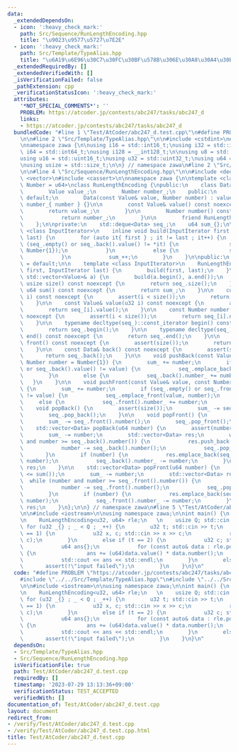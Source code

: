 ```yaml
---
data:
  _extendedDependsOn:
  - icon: ':heavy_check_mark:'
    path: Src/Sequence/RunLengthEncoding.hpp
    title: "\u9023\u9577\u5727\u7E2E"
  - icon: ':heavy_check_mark:'
    path: Src/Template/TypeAlias.hpp
    title: "\u6A19\u6E96\u30C7\u30FC\u30BF\u578B\u306E\u30A8\u30A4\u30EA\u30A2\u30B9"
  _extendedRequiredBy: []
  _extendedVerifiedWith: []
  _isVerificationFailed: false
  _pathExtension: cpp
  _verificationStatusIcon: ':heavy_check_mark:'
  attributes:
    '*NOT_SPECIAL_COMMENTS*': ''
    PROBLEM: https://atcoder.jp/contests/abc247/tasks/abc247_d
    links:
    - https://atcoder.jp/contests/abc247/tasks/abc247_d
  bundledCode: "#line 1 \"Test/AtCoder/abc247_d.test.cpp\"\n#define PROBLEM \"https://atcoder.jp/contests/abc247/tasks/abc247_d\"\
    \n\n#line 2 \"Src/Template/TypeAlias.hpp\"\n\n#include <cstdint>\n#include <cstddef>\n\
    \nnamespace zawa {\n\nusing i16 = std::int16_t;\nusing i32 = std::int32_t;\nusing\
    \ i64 = std::int64_t;\nusing i128 = __int128_t;\n\nusing u8 = std::uint8_t;\n\
    using u16 = std::uint16_t;\nusing u32 = std::uint32_t;\nusing u64 = std::uint64_t;\n\
    \nusing usize = std::size_t;\n\n} // namespace zawa\n#line 2 \"Src/Sequence/RunLengthEncoding.hpp\"\
    \n\n#line 4 \"Src/Sequence/RunLengthEncoding.hpp\"\n\n#include <deque>\n#include\
    \ <vector>\n#include <cassert>\n\nnamespace zawa {\n\ntemplate <class Value, class\
    \ Number = u64>\nclass RunLengthEncoding {\npublic:\n    class Data {\n    private:\n\
    \        Value value_;\n        Number number_;\n    public:\n        Data() =\
    \ default;\n        Data(const Value& value, Number number) : value_{ value },\
    \ number_{ number } {}\n\n        const Value& value() const noexcept {\n    \
    \        return value_;\n        }\n\n        Number number() const noexcept {\n\
    \            return number_;\n        }\n\n        friend RunLengthEncoding;\n\
    \    };\n\nprivate:\n    std::deque<Data> seq_;\n    u64 sum_{};\n\n    template\
    \ <class InputIterator>\n    inline void build(InputIterator first, InputIterator\
    \ last) {\n        for (auto it{ first } ; it != last ; it++) {\n            if\
    \ (seq_.empty() or seq_.back().value() != *it) {\n                seq_.emplace_back(*it,\
    \ Number{1});\n            }\n            else {\n                seq_.back().number_++;\n\
    \            }\n            sum_++;\n        }\n    }\n\npublic:\n    RunLengthEncoding()\
    \ = default;\n\n    template <class InputIterator>\n    RunLengthEncoding(InputIterator\
    \ first, InputIterator last) {\n        build(first, last);\n    }\n\n    RunLengthEncoding(const\
    \ std::vector<Value>& a) {\n        build(a.begin(), a.end());\n    }\n\n    constexpr\
    \ usize size() const noexcept {\n        return seq_.size();\n    }\n\n    constexpr\
    \ u64 sum() const noexcept {\n        return sum_;\n    }\n\n    const Data& operator[](u32\
    \ i) const noexcept {\n        assert(i < size());\n        return seq_[i];\n\
    \    }\n\n    const Value& value(u32 i) const noexcept {\n        assert(i < size());\n\
    \        return seq_[i].value();\n    }\n\n    const Number number(u32 i) const\
    \ noexcept {\n        assert(i < size());\n        return seq_[i].number();\n\
    \    }\n\n    typename decltype(seq_)::const_iterator begin() const noexcept {\n\
    \        return seq_.begin();\n    }\n\n    typename decltype(seq_)::const_iterator\
    \ end() const noexcept {\n        return seq_.end();\n    }\n\n    const Data&\
    \ front() const noexcept {\n        assert(size());\n        return seq_.front();\n\
    \    }\n\n    const Data& back() const noexcept {\n        assert(size());\n \
    \       return seq_.back();\n    }\n\n    void pushBack(const Value& value, const\
    \ Number number = Number{1}) {\n        sum_ += number;\n        if (seq_.empty()\
    \ or seq_.back().value() != value) {\n            seq_.emplace_back(value, number);\n\
    \        }\n        else {\n            seq_.back().number_ += number;\n     \
    \   }\n    }\n\n    void pushFront(const Value& value, const Number number = Number{1})\
    \ {\n        sum_ += number;\n        if (seq_.empty() or seq_.front().value()\
    \ != value) {\n            seq_.emplace_front(value, number);\n        }\n   \
    \     else {\n            seq_.front().number_ += number;\n        }\n    }\n\n\
    \    void popBack() {\n        assert(size());\n        sum_ -= seq_.back().number();\n\
    \        seq_.pop_back();\n    }\n\n    void popFront() {\n        assert(size());\n\
    \        sum_ -= seq_.front().number();\n        seq_.pop_front();\n    }\n\n\
    \    std::vector<Data> popBack(u64 number) {\n        assert(number <= sum());\n\
    \        sum_ -= number;\n        std::vector<Data> res;\n        while (number\
    \ and number >= seq_.back().number()) {\n            res.push_back(seq_.back());\n\
    \            number -= seq_.back().number();\n            seq_.pop_back();\n \
    \       }\n        if (number) {\n            res.emplace_back(seq_.back().value(),\
    \ number);\n            seq_.back().number_ -= number;\n        }\n        return\
    \ res;\n    }\n\n    std::vector<Data> popFront(u64 number) {\n        assert(number\
    \ <= sum());\n        sum_ -= number;\n        std::vector<Data> res;\n      \
    \  while (number and number >= seq_.front().number()) {\n            res.push_back(seq_.front());\n\
    \            number -= seq_.front().number();\n            seq_.pop_front();\n\
    \        }\n        if (number) {\n            res.emplace_back(seq_.front().value(),\
    \ number);\n            seq_.front().number_ -= number;\n        }\n        return\
    \ res;\n    }\n};\n\n} // namespace zawa\n#line 5 \"Test/AtCoder/abc247_d.test.cpp\"\
    \n\n#include <iostream>\n\nusing namespace zawa;\n\nint main() {\n    std::cin.tie(nullptr)->sync_with_stdio(false);\n\
    \n    RunLengthEncoding<u32, u64> rle;\n   \n    usize Q; std::cin >> Q;\n   \
    \ for (u32 _{} ; _ < Q ; _++) {\n        u32 t; std::cin >> t;\n        if (t\
    \ == 1) {\n            u32 x, c; std::cin >> x >> c;\n            rle.pushBack(x,\
    \ c);\n        }\n        else if (t == 2) {\n            u32 c; std::cin >> c;\n\
    \            u64 ans{};\n            for (const auto& data : rle.popFront(c))\
    \ {\n                ans += (u64)data.value() * data.number();\n            }\n\
    \            std::cout << ans << std::endl;\n        }\n        else {\n     \
    \       assert(!\"input failed\");\n        }\n    }\n}\n"
  code: "#define PROBLEM \"https://atcoder.jp/contests/abc247/tasks/abc247_d\"\n\n\
    #include \"../../Src/Template/TypeAlias.hpp\"\n#include \"../../Src/Sequence/RunLengthEncoding.hpp\"\
    \n\n#include <iostream>\n\nusing namespace zawa;\n\nint main() {\n    std::cin.tie(nullptr)->sync_with_stdio(false);\n\
    \n    RunLengthEncoding<u32, u64> rle;\n   \n    usize Q; std::cin >> Q;\n   \
    \ for (u32 _{} ; _ < Q ; _++) {\n        u32 t; std::cin >> t;\n        if (t\
    \ == 1) {\n            u32 x, c; std::cin >> x >> c;\n            rle.pushBack(x,\
    \ c);\n        }\n        else if (t == 2) {\n            u32 c; std::cin >> c;\n\
    \            u64 ans{};\n            for (const auto& data : rle.popFront(c))\
    \ {\n                ans += (u64)data.value() * data.number();\n            }\n\
    \            std::cout << ans << std::endl;\n        }\n        else {\n     \
    \       assert(!\"input failed\");\n        }\n    }\n}\n"
  dependsOn:
  - Src/Template/TypeAlias.hpp
  - Src/Sequence/RunLengthEncoding.hpp
  isVerificationFile: true
  path: Test/AtCoder/abc247_d.test.cpp
  requiredBy: []
  timestamp: '2023-07-29 13:13:36+09:00'
  verificationStatus: TEST_ACCEPTED
  verifiedWith: []
documentation_of: Test/AtCoder/abc247_d.test.cpp
layout: document
redirect_from:
- /verify/Test/AtCoder/abc247_d.test.cpp
- /verify/Test/AtCoder/abc247_d.test.cpp.html
title: Test/AtCoder/abc247_d.test.cpp
---
```

